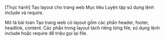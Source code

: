 [Thực hành] Tạo layout cho trang web
Mục tiêu
Luyện tập sử dụng lệnh include và require.

Mô tả bài toán
Tạo trang web có layout gồm các phần header, footer, headlink, content. Các phần trong layout tách riêng từng file, sử dụng lệnh include hoặc require để triệu gọi lại file.